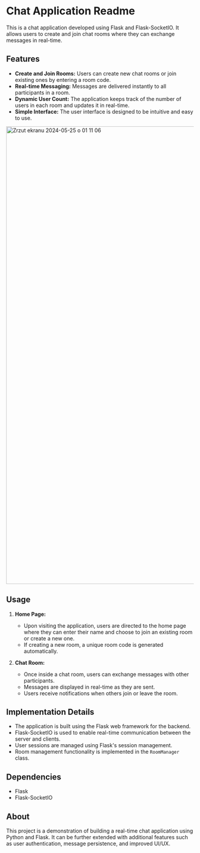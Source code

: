 # Chat Application Readme

This is a chat application developed using Flask and Flask-SocketIO. It allows users to create and join chat rooms where they can exchange messages in real-time.


## Features
- **Create and Join Rooms:** Users can create new chat rooms or join existing ones by entering a room code.
- **Real-time Messaging:** Messages are delivered instantly to all participants in a room.
- **Dynamic User Count:** The application keeps track of the number of users in each room and updates it in real-time.
- **Simple Interface:** The user interface is designed to be intuitive and easy to use.
  
<img width="1225" alt="Zrzut ekranu 2024-05-25 o 01 11 06" src="https://github.com/PawelHarasiuk/LiveChat/assets/96013656/eab3c495-faa0-4826-a973-ea0fb2556fd6">

## Usage
1. **Home Page:**
   - Upon visiting the application, users are directed to the home page where they can enter their name and choose to join an existing room or create a new one.
   - If creating a new room, a unique room code is generated automatically.
   
2. **Chat Room:**
   - Once inside a chat room, users can exchange messages with other participants.
   - Messages are displayed in real-time as they are sent.
   - Users receive notifications when others join or leave the room.

## Implementation Details
- The application is built using the Flask web framework for the backend.
- Flask-SocketIO is used to enable real-time communication between the server and clients.
- User sessions are managed using Flask's session management.
- Room management functionality is implemented in the `RoomManager` class.

## Dependencies
- Flask
- Flask-SocketIO

## About
This project is a demonstration of building a real-time chat application using Python and Flask. It can be further extended with additional features such as user authentication, message persistence, and improved UI/UX.

